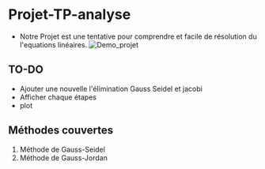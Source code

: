 # Projet-TP-analyse
* Notre Projet est une tentative pour comprendre et facile de résolution du l'equations linéaires. 
![Demo_projet](https://user-images.githubusercontent.com/57879341/103366327-a2c71900-4ac2-11eb-906a-6401b3320965.gif)

## TO-DO
- Ajouter une  nouvelle l'élimination Gauss Seidel et jacobi
- Afficher chaque étapes 
- plot

## Méthodes couvertes

1. Méthode de Gauss-Seidel
2. Méthode de Gauss-Jordan

